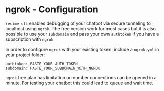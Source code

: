 # ngrok - Configuration

`recime-cli` enables debugging of your chatbot via secure tunneling to localhost using `ngrok`. The free version work for most cases but it is also possible to use your `subdomain` and pass your own `authtoken` if you have a subscription with `ngrok`

In order to configure `ngrok` with your existing token, include a `ngrok.yml` in your project folder:

```
authtoken: PASTE_YOUR_AUTH_TOKEN
subdomain: PASTE_YOUR_SUBDOMAIN_WITH_NGROK

```

`ngrok` free plan has limitation on number connections can be opened in a minute. For testing your chatbot this could lead to queue and wait time.


